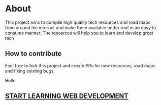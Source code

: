 # About

This project aims to compile high quality tech resources and road maps from around the internet and make them available under roof in an easy to consume manner. The resources will help you to learn and develop great tech

## How to contribute

Feel free to fork this project and create PRs for new resources, road maps and fixing existing bugs.

<!-- EXCLUDE-FROM-WEB -->
Hello
<!-- END-EXCLUDE -->

## [START LEARNING WEB DEVELOPMENT](/frontend-web/)
